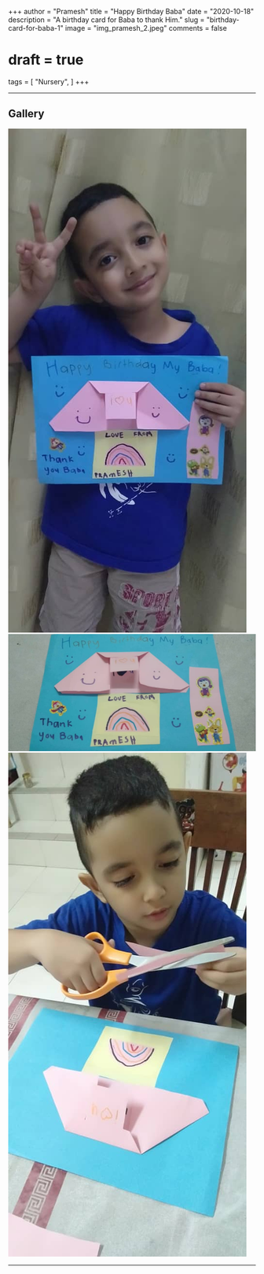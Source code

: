 +++
author = "Pramesh"
title = "Happy Birthday Baba"
date = "2020-10-18"
description = "A birthday card for Baba to thank Him."
slug = "birthday-card-for-baba-1"
image = "img_pramesh_2.jpeg"
comments = false
# draft = true
tags = [
    "Nursery",
]
+++

---

## Gallery

![](img_pramesh_1.jpeg) ![](img_pramesh_2.jpeg) ![](img_pramesh_3.jpeg)

---
